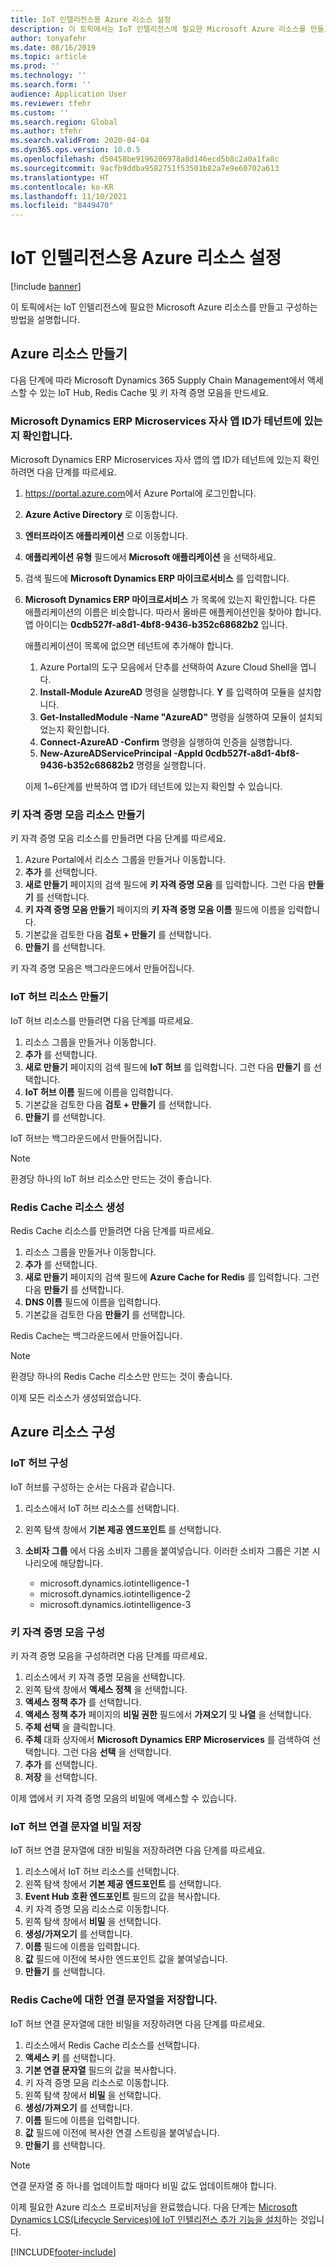 ```yaml
---
title: IoT 인텔리전스용 Azure 리소스 설정
description: 이 토픽에서는 IoT 인텔리전스에 필요한 Microsoft Azure 리소스를 만들고 구성하는 방법을 설명합니다.
author: tonyafehr
ms.date: 08/16/2019
ms.topic: article
ms.prod: ''
ms.technology: ''
ms.search.form: ''
audience: Application User
ms.reviewer: tfehr
ms.custom: ''
ms.search.region: Global
ms.author: tfehr
ms.search.validFrom: 2020-04-04
ms.dyn365.ops.version: 10.0.5
ms.openlocfilehash: d50458be9196206978a8d146ecd5b8c2a0a1fa8c
ms.sourcegitcommit: 9acfb9ddba9582751f53501b82a7e9e60702a613
ms.translationtype: HT
ms.contentlocale: ko-KR
ms.lasthandoff: 11/10/2021
ms.locfileid: "8449470"
---
```

# <a name="set-up-azure-resources-for-iot-intelligence"></a>IoT 인텔리전스용 Azure 리소스 설정

[!include [banner](../../includes/banner.md)]

이 토픽에서는 IoT 인텔리전스에 필요한 Microsoft Azure 리소스를 만들고 구성하는 방법을 설명합니다.

## <a name="create-azure-resources"></a>Azure 리소스 만들기

다음 단계에 따라 Microsoft Dynamics 365 Supply Chain Management에서 액세스할 수 있는 IoT Hub, Redis Cache 및 키 자격 증명 모음을 만드세요.

### <a name="verify-that-the-microsoft-dynamics-erp-microservices-first-party-app-id-is-in-your-tenant"></a>Microsoft Dynamics ERP Microservices 자사 앱 ID가 테넌트에 있는지 확인합니다.

Microsoft Dynamics ERP Microservices 자사 앱의 앱 ID가 테넌트에 있는지 확인하려면 다음 단계를 따르세요.

1. <https://portal.azure.com>에서 Azure Portal에 로그인합니다.
2. **Azure Active Directory** 로 이동합니다.
3. **엔터프라이즈 애플리케이션** 으로 이동합니다.
4. **애플리케이션 유형** 필드에서 **Microsoft 애플리케이션** 을 선택하세요.
5. 검색 필드에 **Microsoft Dynamics ERP 마이크로서비스** 를 입력합니다.
6. **Microsoft Dynamics ERP 마이크로서비스** 가 목록에 있는지 확인합니다. 다른 애플리케이션의 이름은 비슷합니다. 따라서 올바른 애플케이션인을 찾아야 합니다. 앱 아이디는 **0cdb527f-a8d1-4bf8-9436-b352c68682b2** 입니다.

    애플리케이션이 목록에 없으면 테넌트에 추가해야 합니다.

    1. Azure Portal의 도구 모음에서 단추를 선택하여 Azure Cloud Shell을 엽니다.
    2. **Install-Module AzureAD** 명령을 실행합니다. **Y** 를 입력하여 모듈을 설치합니다.
    3. **Get-InstalledModule -Name "AzureAD"** 명령을 실행하여 모듈이 설치되었는지 확인합니다.
    4. **Connect-AzureAD -Confirm** 명령을 실행하여 인증을 실행합니다.
    5. **New-AzureADServicePrincipal -AppId 0cdb527f-a8d1-4bf8-9436-b352c68682b2** 명령을 실행합니다.

    이제 1~6단계를 반복하여 앱 ID가 테넌트에 있는지 확인할 수 있습니다.

### <a name="create-a-key-vault-resource"></a>키 자격 증명 모음 리소스 만들기

키 자격 증명 모음 리소스를 만들려면 다음 단계를 따르세요.

1. Azure Portal에서 리소스 그룹을 만들거나 이동합니다.
2. **추가** 를 선택합니다.
3. **새로 만들기** 페이지의 검색 필드에 **키 자격 증명 모음** 를 입력합니다. 그런 다음 **만들기** 를 선택합니다.
4. **키 자격 증명 모음 만들기** 페이지의 **키 자격 증명 모음 이름** 필드에 이름을 입력합니다.
5. 기본값을 검토한 다음 **검토 + 만들기** 를 선택합니다.
6. **만들기** 를 선택합니다.

키 자격 증명 모음은 백그라운드에서 만들어집니다.

### <a name="create-an-iot-hub-resource"></a>IoT 허브 리소스 만들기

IoT 허브 리소스를 만들려면 다음 단계를 따르세요.

1. 리소스 그룹을 만들거나 이동합니다.
2. **추가** 를 선택합니다.
3. **새로 만들기** 페이지의 검색 필드에 **IoT 허브** 를 입력합니다. 그런 다음 **만들기** 를 선택합니다.
4. **IoT 허브 이름** 필드에 이름을 입력합니다.
5. 기본값을 검토한 다음 **검토 + 만들기** 를 선택합니다.
6. **만들기** 를 선택합니다.

IoT 허브는 백그라운드에서 만들어집니다.

> [!NOTE]
> 환경당 하나의 IoT 허브 리소스만 만드는 것이 좋습니다.

### <a name="create-a-redis-cache-resource"></a>Redis Cache 리소스 생성

Redis Cache 리소스를 만들려면 다음 단계를 따르세요.

1. 리소스 그룹을 만들거나 이동합니다.
2. **추가** 를 선택합니다.
3. **새로 만들기** 페이지의 검색 필드에 **Azure Cache for Redis** 를 입력합니다. 그런 다음 **만들기** 를 선택합니다.
4. **DNS 이름** 필드에 이름을 입력합니다.
5. 기본값을 검토한 다음 **만들기** 를 선택합니다.

Redis Cache는 백그라운드에서 만들어집니다.

> [!NOTE]
> 환경당 하나의 Redis Cache 리소스만 만드는 것이 좋습니다.

이제 모든 리소스가 생성되었습니다.

## <a name="configure-the-azure-resources"></a>Azure 리소스 구성

### <a name="configure-the-iot-hub"></a>IoT 허브 구성

IoT 허브를 구성하는 순서는 다음과 같습니다.

1. 리소스에서 IoT 허브 리소스를 선택합니다.
2. 왼쪽 탐색 창에서 **기본 제공 엔드포인트** 를 선택합니다.
3. **소비자 그룹** 에서 다음 소비자 그룹을 붙여넣습니다. 이러한 소비자 그룹은 기본 시나리오에 해당합니다.

    + microsoft.dynamics.iotintelligence-1
    + microsoft.dynamics.iotintelligence-2
    + microsoft.dynamics.iotintelligence-3

### <a name="configure-the-key-vault"></a>키 자격 증명 모음 구성

키 자격 증명 모음을 구성하려면 다음 단계를 따르세요.

1. 리소스에서 키 자격 증명 모음을 선택합니다.
2. 왼쪽 탐색 창에서 **액세스 정책** 을 선택합니다.
3. **액세스 정책 추가** 를 선택합니다.
4. **액세스 정책 추가** 페이지의 **비밀 권한** 필드에서 **가져오기** 및 **나열** 을 선택합니다.
5. **주체 선택** 을 클릭합니다.
6. **주체** 대화 상자에서 **Microsoft Dynamics ERP Microservices** 를 검색하여 선택합니다. 그런 다음 **선택** 을 선택합니다.
7. **추가** 를 선택합니다.
8. **저장** 을 선택합니다.

이제 앱에서 키 자격 증명 모음의 비밀에 액세스할 수 있습니다.

### <a name="save-the-iot-hub-connection-string-secret"></a>IoT 허브 연결 문자열 비밀 저장

IoT 허브 연결 문자열에 대한 비밀을 저장하려면 다음 단계를 따르세요.

1. 리소스에서 IoT 허브 리소스를 선택합니다.
2. 왼쪽 탐색 창에서 **기본 제공 엔드포인트** 를 선택합니다.
3. **Event Hub 호환 엔드포인트** 필드의 값을 복사합니다.
4. 키 자격 증명 모음 리소스로 이동합니다.
5. 왼쪽 탐색 창에서 **비밀** 을 선택합니다.
6. **생성/가져오기** 를 선택합니다.
7. **이름** 필드에 이름을 입력합니다.
8. **값** 필드에 이전에 복사한 엔드포인트 값을 붙여넣습니다.
9. **만들기** 를 선택합니다.

### <a name="save-the-redis-cache-connection-string-secret"></a>Redis Cache에 대한 연결 문자열을 저장합니다.

IoT 허브 연결 문자열에 대한 비밀을 저장하려면 다음 단계를 따르세요.

1. 리소스에서 Redis Cache 리소스를 선택합니다.
2. **액세스 키** 를 선택합니다.
3. **기본 연결 문자열** 필드의 값을 복사합니다.
4. 키 자격 증명 모음 리소스로 이동합니다.
5. 왼쪽 탐색 창에서 **비밀** 을 선택합니다.
6. **생성/가져오기** 를 선택합니다.
7. **이름** 필드에 이름을 입력합니다.
8. **값** 필드에 이전에 복사한 연결 스트링을 붙여넣습니다.
9. **만들기** 를 선택합니다.

> [!NOTE]
> 연결 문자열 중 하나를 업데이트할 때마다 비밀 값도 업데이트해야 합니다.

이제 필요한 Azure 리소스 프로비저닝을 완료했습니다. 다음 단계는 [Microsoft Dynamics LCS(Lifecycle Services)에 IoT 인텔리전스 추가 기능을 설치](iot-lcs-setup.md)하는 것입니다.


[!INCLUDE[footer-include](../../includes/footer-banner.md)]
